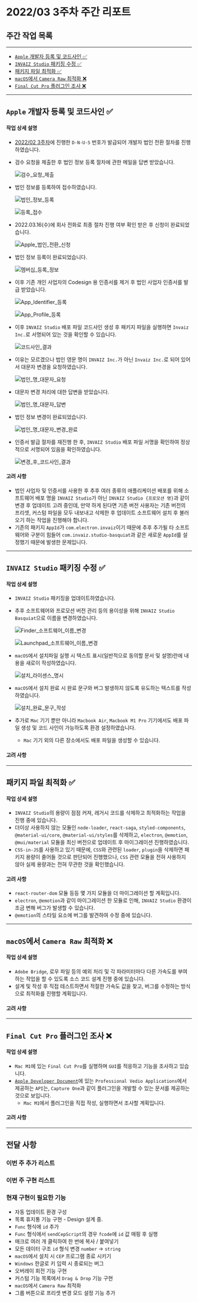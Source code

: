 # 2022/03 3주차 주간 리포트

## 주간 작업 목록

---

- [`Apple` 개발자 등록 및 코드사인 ✅](#apple-개발자-등록-및-코드사인-)
- [`INVAIZ Studio` 패키징 수정 ✅](#invaiz-studio-패키징-수정-)
- [패키지 파일 최적화 ✅](#패키지-파일-최적화-)
- [`macOS`에서 `Camera Raw` 최적화 ❌](#macos에서-camera-raw-최적화-)
- [`Final Cut Pro` 플러그인 조사 ❌](#final-cut-pro-플러그인-조사-)

---

## `Apple` 개발자 등록 및 코드사인 ✅

#### 작업 상세 설명

- [2022/02 3주차](../../2월/3주차/README.md#apple-개발자-등록-신청-)에 진행한 `D-N-U-S` 번호가 발급되어 개발자 법인 전환 절차를 진행하였습니다.
- 검수 요청을 제출한 후 법인 정보 등록 절차에 관한 메일을 답변 받았습니다.

  ![검수_요청_제출](./assets/검수_요청_제출.png)

- 법인 정보를 등록하여 접수하였습니다.

  ![법인_정보_등록](./assets/법인_정보_등록.png)

  ![등록_접수](./assets/등록_접수.png)

- 2022.03.16(수)에 회사 전화로 최종 절차 진행 여부 확인 받은 후 신청이 완료되었습니다.

  ![Apple_법인_전환_신청](./assets/Apple_법인_전환_신청.png)

- 법인 정보 등록이 완료되었습니다.

  ![멤버십_등록_정보](./assets/멤버십_등록_정보.png)

- 이후 기존 개인 사업자의 Codesign 용 인증서를 제거 후 법인 사업자 인증서를 발급 받았습니다.

  ![App_Identifier_등록](./assets/App_Identifier_등록.png)

  ![App_Profile_등록](./assets/App_Profile_등록.png)

- 이후 `INVAIZ Studio` 배포 파일 코드사인 생성 후 패키지 파일을 실행하면 `Invaiz Inc.`로 서명되어 있는 것을 확인할 수 있습니다.

  ![코드사인_결과](./assets/코드사인_결과.png)

- 이유는 모르겠으나 법인 영문 명이 `INVAIZ Inc.`가 아닌 `Invaiz Inc.`로 되어 있어서 대문자 변경을 요청하였습니다.

  ![법인_명_대문자_요청](./assets/법인_명_대문자_요청.png)

- 대문자 변경 처리에 대한 답변을 받았습니다.

  ![법인_명_대문자_답변](./assets/법인_명_대문자_답변.png)

- 법인 정보 변경이 완료되었습니다.

  ![법인_명_대문자_변경_완료](./assets/법인_명_대문자_변경_완료.png)

- 인증서 발급 절차를 재진행 한 후, `INVAIZ Studio` 배포 파일 서명을 확인하여 정상적으로 서명되어 있음을 확인하였습니다.

  ![변경_후_코드사인_결과](./assets/변경_후_코드사인_결과.png)

#### 고려 사항

- 법인 사업자 및 인증서를 사용한 후 추후 여러 종류의 애플리케이션 배포를 위해 소프트웨어 배포 명을 `INVAIZ Studio`가 아닌 `INVAIZ Studio {프로모션 명}`과 같이 변경 후 업데이트 고려 중인데, 만약 하게 된다면 기존 버전 사용자는 기존 버전의 프리셋, 커스텀 파일을 모두 내보내고 삭제한 후 업데이트 소프트웨어 설치 후 불러오기 하는 작업을 진행해야 합니다.
- 기존의 패키지 `AppId`가 `com.electron.invaiz`이기 때문에 추후 추가될 타 소프트웨어와 구분이 힘들어 `com.invaiz.studio-basquiat`과 같은 새로운 `AppId`를 설정했기 때문에 발생한 문제입니다.

---

## `INVAIZ Studio` 패키징 수정 ✅

#### 작업 상세 설명

- `INVAIZ Studio` 패키징을 업데이트하였습니다.
- 추후 소프트웨어와 프로모션 버전 관리 등의 용이성을 위해 `INVAIZ Studio Basquiat`으로 이름을 변경하였습니다.

  ![Finder_소프트웨어_이름_변경](./assets/Finder_소프트웨어_이름_변경.png)

  ![Launchpad_소프트웨어_이름_변경](./assets/Launchpad_소프트웨어_이름_변경.png)

- `macOS`에서 설치파일 실행 시 텍스트 표시(일반적으로 동의할 문서 및 설명)란에 내용을 새로이 작성하였습니다.

  ![설치_라이센스_명시](./assets/설치_라이센스_명시.png)

- `macOS`에서 설치 완료 시 완료 문구와 버그 발생하지 않도록 유도하는 텍스트를 작성하였습니다.

  ![설치_완료_문구_작성](./assets/설치_완료_문구_작성.png)

- 추가로 `Mac` 기기 뿐만 아니라 `Macbook Air`, `Macbook M1 Pro` 기기에서도 배포 파일 생성 및 코드 사인이 가능하도록 환경 설정하였습니다.
  - `Mac` 기기 외의 다른 장소에서도 배포 파일을 생성할 수 있습니다.

#### 고려 사항

---

## 패키지 파일 최적화 ✅

#### 작업 상세 설명

- `INVAIZ Studio`의 용량이 점점 커져, 레거시 코드를 삭제하고 최적화하는 작업을 진행 중에 있습니다.
- 더이상 사용하지 않는 모듈인 `node-loader`, `react-saga`, `styled-components`, `@material-ui/core`, `@material-ui/styles`를 삭제하고, `electron`, `@emotion`, `@mui/material` 모듈을 최신 버전으로 업데이트 후 마이그레이션 진행하였습니다.
- `CSS-in-JS`를 사용하고 있기 때문에, `CSS`와 관련된 `loader`, `plugin`을 삭제하면 패키지 용량이 줄어들 것으로 판단되어 진행했으나, `CSS` 관련 모듈을 전혀 사용하지 않아 실제 용량과는 전혀 무관한 것을 확인했습니다.

#### 고려 사항

- `react-router-dom` 모듈 등등 몇 가지 모듈을 더 마이그레이션 할 계획입니다.
- `electron`, `@emotion`과 같이 마이그레이션 한 모듈로 인해, `INVAIZ Studio` 환경이 조금 변해 버그가 발생할 수 있습니다.
- `@emotion`의 스타일 요소에 버그를 발견하여 수정 중에 있습니다.

---

## `macOS`에서 `Camera Raw` 최적화 ❌

#### 작업 상세 설명

- `Adobe Bridge`, 로우 파일 등의 예외 처리 및 각 파라미터마다 다른 가속도를 부여하는 작업을 할 수 있도록 소스 코드 설계 진행 중에 있습니다.
- 설계 및 작성 후 직접 테스트하면서 적절한 가속도 값을 찾고, 버그를 수정하는 방식으로 최적화를 진행할 계획입니다.

#### 고려 사항

---

## `Final Cut Pro` 플러그인 조사 ❌

#### 작업 상세 설명

- `Mac M1`에 있는 `Final Cut Pro`를 실행하며 `GUI`를 적응하고 기능을 조사하고 있습니다.
- [`Apple Developer Document`](https://developer.apple.com/documentation/professional_video_applications?language=objc)에 있는 `Professional Vedio Applications`에서 제공하는 `API`는, `Capture One`과 같이 플러그인을 개발할 수 있는 문서를 제공하는 것으로 보입니다.
  - `Mac M1`에서 플러그인을 직접 작성, 실행하면서 조사할 계획입니다.

#### 고려 사항

---

## 전달 사항

### 이번 주 추가 리스트

### 이번 주 구현 리스트

### 현재 구현이 필요한 기능

- 자동 업데이트 환경 구성
- 목록 휴지통 기능 구현 - Design 설계 중.
- `Func` 형식에 `id` 추가
- `Func` 형식에서 `sendCepScript`의 경우 `fcode`에 `id` 값 매핑 후 실행
- 매크로 여러 개 클릭하여 한 번에 복사 / 붙여넣기
- 모든 데이터 구조 `id` 형식 변경 `number` -> `string`
- `macOS`에서 설치 시 `CEP` 프로그램 종료 시키기
- `Windows` 한글로 키 입력 시 종료되는 버그
- 오버레이 회전 기능 구현
- 커스텀 기능 목록에서 `Drag & Drop` 기능 구현
- `macOS`에서 `Camera Raw` 최적화
- 그룹 버튼으로 프리셋 변경 모드 설정 기능 추가
